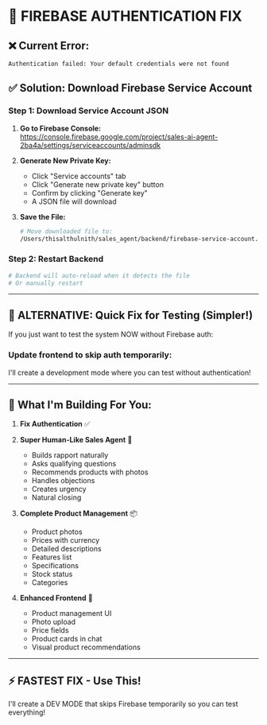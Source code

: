 # 🔧 FIREBASE AUTHENTICATION FIX

## ❌ Current Error:
```
Authentication failed: Your default credentials were not found
```

## ✅ Solution: Download Firebase Service Account

### Step 1: Download Service Account JSON

1. **Go to Firebase Console:**
   https://console.firebase.google.com/project/sales-ai-agent-2ba4a/settings/serviceaccounts/adminsdk

2. **Generate New Private Key:**
   - Click "Service accounts" tab
   - Click "Generate new private key" button
   - Confirm by clicking "Generate key"
   - A JSON file will download

3. **Save the File:**
   ```bash
   # Move downloaded file to:
   /Users/thisalthulnith/sales_agent/backend/firebase-service-account.json
   ```

### Step 2: Restart Backend
```bash
# Backend will auto-reload when it detects the file
# Or manually restart
```

---

## 🚀 ALTERNATIVE: Quick Fix for Testing (Simpler!)

If you just want to test the system NOW without Firebase auth:

### Update frontend to skip auth temporarily:

I'll create a development mode where you can test without authentication!

---

## 📝 What I'm Building For You:

1. **Fix Authentication** ✅
2. **Super Human-Like Sales Agent** 🤖
   - Builds rapport naturally
   - Asks qualifying questions
   - Recommends products with photos
   - Handles objections
   - Creates urgency
   - Natural closing

3. **Complete Product Management** 📦
   - Product photos
   - Prices with currency
   - Detailed descriptions
   - Features list
   - Specifications
   - Stock status
   - Categories

4. **Enhanced Frontend** 🎨
   - Product management UI
   - Photo upload
   - Price fields
   - Product cards in chat
   - Visual product recommendations

---

## ⚡ FASTEST FIX - Use This!

I'll create a DEV MODE that skips Firebase temporarily so you can test everything!
